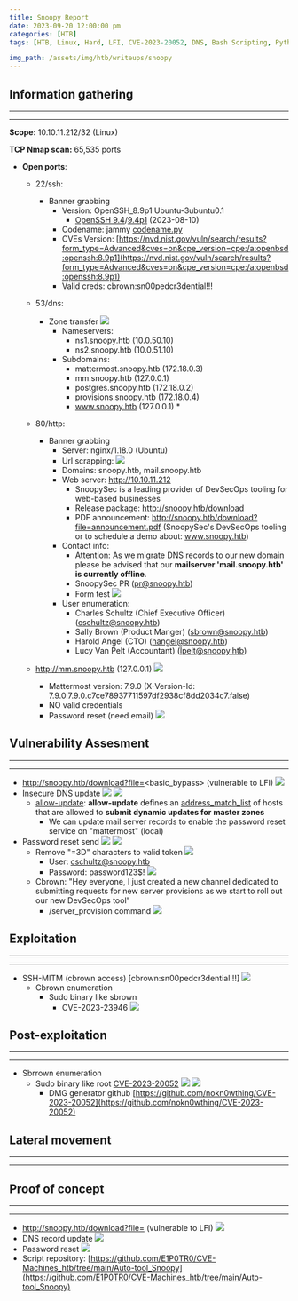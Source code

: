 ```yaml
---
title: Snoopy Report
date: 2023-09-20 12:00:00 pm
categories: [HTB]
tags: [HTB, Linux, Hard, LFI, CVE-2023-20052, DNS, Bash Scripting, Python Scripting]

img_path: /assets/img/htb/writeups/snoopy
---
```


## **Information gathering**

* * *
* * *

**Scope:** 10.10.11.212/32 (Linux)

**TCP Nmap scan:** 65,535 ports

* **Open ports**:
	* 22/ssh:
		* Banner grabbing
			- Version: OpenSSH_8.9p1 Ubuntu-3ubuntu0.1
				* [OpenSSH 9.4](https://www.openssh.com/txt/release-9.4)/[9.4p1](https://www.openssh.com/txt/release-9.4) (2023-08-10)
			- Codename: jammy [codename.py](https://github.com/E1P0TR0/CVE-Machines_htb/blob/main/testing_tools/codename.py)
			- CVEs Version: [https://nvd.nist.gov/vuln/search/results?form_type=Advanced&cves=on&cpe_version=cpe:/a:openbsd:openssh:8.9p1](https://nvd.nist.gov/vuln/search/results?form_type=Advanced&cves=on&cpe_version=cpe:/a:openbsd:openssh:8.9p1)
			- Valid creds: cbrown:sn00pedcr3dential!!!
	* 53/dns:
		* Zone transfer
			![](dns_transfer_zone.png)
			* Nameservers:
				* ns1.snoopy.htb (10.0.50.10)
				* ns2.snoopy.htb (10.0.51.10)
			* Subdomains:
				* mattermost.snoopy.htb (172.18.0.3)
				* mm.snoopy.htb (127.0.0.1)
				* postgres.snoopy.htb (172.18.0.2)
				* provisions.snoopy.htb (172.18.0.4)
				* www.snoopy.htb (127.0.0.1) *

	* 80/http:
		* Banner grabbing
			* Server: nginx/1.18.0 (Ubuntu)
			* Url scrapping:
			![](basic_url_scrapping_curl.png)
			* Domains: snoopy.htb, mail.snoopy.htb
			* Web server: http://10.10.11.212
				* SnoopySec is a leading provider of DevSecOps tooling for web-based businesses
				* Release package: http://snoopy.htb/download
				* PDF announcement: http://snoopy.htb/download?file=announcement.pdf (SnoopySec's DevSecOps tooling or to schedule a demo about: www.snoopy.htb)
			* Contact info:
				* Attention:  As we migrate DNS records to our new domain please be advised that our **mailserver 'mail.snoopy.htb' is currently offline**.
				* SnoopySec PR (pr@snoopy.htb)
				* Form test
				![](contact_form_php_error.png)
			* User enumeration:
				* Charles Schultz (Chief Executive Officer) (cschultz@snoopy.htb)
				* Sally Brown (Product Manger) (sbrown@snoopy.htb)
				* Harold Angel (CTO) (hangel@snoopy.htb)
				* Lucy Van Pelt (Accountant) (lpelt@snoopy.htb)
	* http://mm.snoopy.htb (127.0.0.1)
		![](mm_snoppy_domain.png)
		* Mattermost version: 7.9.0 (X-Version-Id: 7.9.0.7.9.0.c7ce78937711597df2938cf8dd2034c7.false)
		* NO valid credentials
		* Password reset (need email)
			![](mm_password_reset.png)

## **Vulnerability Assesment**

* * *
* * *

* http://snoopy.htb/download?file=<basic_bypass> (vulnerable to LFI)
	![](basic_lfi.png)
* Insecure DNS update
	![](dns_secret_key.png)
	![](insecure_dns_update.png)
	* [allow-update](https://www.zytrax.com/books/dns/ch7/xfer.html#allow-update): **allow-update** defines an [address_match_list](https://www.zytrax.com/books/dns/ch7/address_match_list.html) of hosts that are allowed to **submit dynamic updates for master zones** 
		* We can update mail server records to enable the password reset service on "mattermost" (local)
* Password reset send
	![](smpt_mail_server.png)
	![](pass_reset.png)
	* Remove "=3D" characters to valid token
		![](reset_pass.png)
		* User: cschultz@snoopy.htb
		* Password: password123$!
		![](mattermost_home_page.png)
	* Cbrown: "Hey everyone, I just created a new channel dedicated to submitting requests for new server provisions as we start to roll out our new DevSecOps tool"
		* /server_provision command
		![](server_provision_command.png)

## **Exploitation**

* * *
* * *

* SSH-MITM (cbrown access) [cbrown:sn00pedcr3dential!!!]
	![](ssh_mitm.png)
	* Cbrown enumeration
		* Sudo binary like sbrown
			* CVE-2023-23946
			![](git_apply_poc.png)

## **Post-exploitation**

* * *
* * *

* Sbrrown enumeration
	* Sudo binary like root [CVE-2023-20052](https://nvd.nist.gov/vuln/detail/CVE-2023-20052)
		![](cve_iso_dmg.png)
		![](root.png)
		* DMG generator github [https://github.com/nokn0wthing/CVE-2023-20052](https://github.com/nokn0wthing/CVE-2023-20052)

## **Lateral movement**

* * *
* * *

## **Proof of concept**

* * *
* * *

* http://snoopy.htb/download?file= (vulnerable to LFI)
	![](lfi_poc.png)
* DNS record update
	![](dns_update_poc.png)
* Password reset
	![](password_reset_poc.png)
* Script repository: [https://github.com/E1P0TR0/CVE-Machines_htb/tree/main/Auto-tool_Snoopy](https://github.com/E1P0TR0/CVE-Machines_htb/tree/main/Auto-tool_Snoopy)
